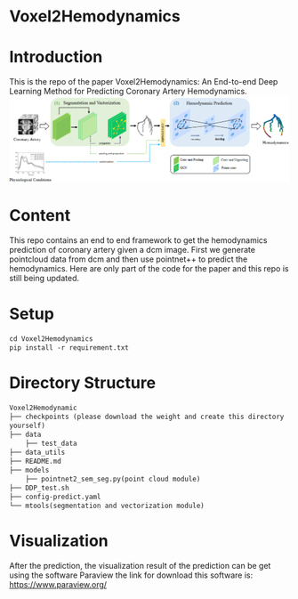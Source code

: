 # Voxel2Hemodynamics
# Introduction
This is the repo of the paper Voxel2Hemodynamics: An End-to-end Deep Learning Method for Predicting Coronary Artery Hemodynamics.
![End to End Hemodynamic Prediction Framework](./fig1new.png)
# Content 
This repo contains an end to end framework to get the hemodynamics prediction of coronary artery given a dcm image. First we
generate pointcloud data from dcm and then use pointnet++ to predict the hemodynamics. Here are only part of the code for the 
paper and this repo is still being updated.
# Setup
```
cd Voxel2Hemodynamics
pip install -r requirement.txt
```
# Directory Structure
```
Voxel2Hemodynamic
├── checkpoints (please download the weight and create this directory yourself)
├── data
    ├── test_data
├── data_utils
├── README.md
├── models
    ├── pointnet2_sem_seg.py(point cloud module)
├── DDP_test.sh
├── config-predict.yaml
└── mtools(segmentation and vectorization module)
```
# Visualization 
After the prediction, the visualization result of the prediction can be get using the software Paraview
the link for download this software is: https://www.paraview.org/
